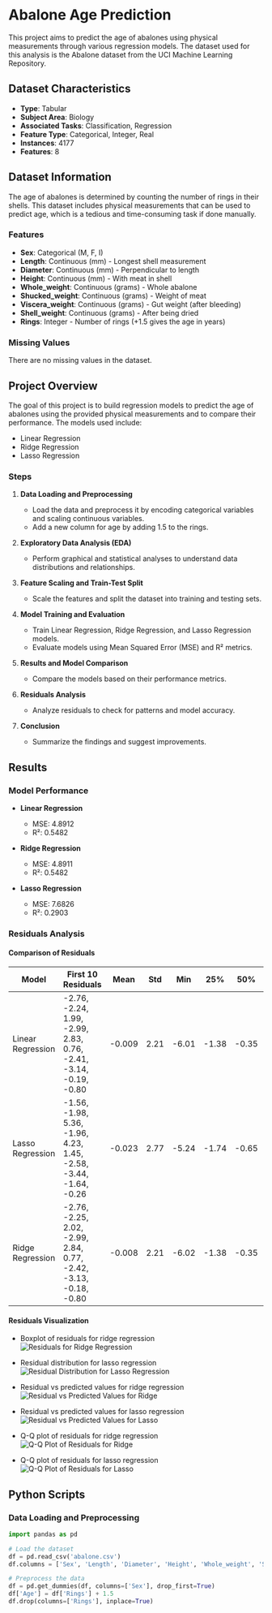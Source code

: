 # Abalone Age Prediction

This project aims to predict the age of abalones using physical measurements through various regression models. The dataset used for this analysis is the Abalone dataset from the UCI Machine Learning Repository.

## Dataset Characteristics
- **Type**: Tabular
- **Subject Area**: Biology
- **Associated Tasks**: Classification, Regression
- **Feature Type**: Categorical, Integer, Real
- **Instances**: 4177
- **Features**: 8

## Dataset Information
The age of abalones is determined by counting the number of rings in their shells. This dataset includes physical measurements that can be used to predict age, which is a tedious and time-consuming task if done manually.

### Features
- **Sex**: Categorical (M, F, I)
- **Length**: Continuous (mm) - Longest shell measurement
- **Diameter**: Continuous (mm) - Perpendicular to length
- **Height**: Continuous (mm) - With meat in shell
- **Whole_weight**: Continuous (grams) - Whole abalone
- **Shucked_weight**: Continuous (grams) - Weight of meat
- **Viscera_weight**: Continuous (grams) - Gut weight (after bleeding)
- **Shell_weight**: Continuous (grams) - After being dried
- **Rings**: Integer - Number of rings (+1.5 gives the age in years)

### Missing Values
There are no missing values in the dataset.

## Project Overview
The goal of this project is to build regression models to predict the age of abalones using the provided physical measurements and to compare their performance. The models used include:
- Linear Regression
- Ridge Regression
- Lasso Regression

### Steps
1. **Data Loading and Preprocessing**
   - Load the data and preprocess it by encoding categorical variables and scaling continuous variables.
   - Add a new column for age by adding 1.5 to the rings.

2. **Exploratory Data Analysis (EDA)**
   - Perform graphical and statistical analyses to understand data distributions and relationships.

3. **Feature Scaling and Train-Test Split**
   - Scale the features and split the dataset into training and testing sets.

4. **Model Training and Evaluation**
   - Train Linear Regression, Ridge Regression, and Lasso Regression models.
   - Evaluate models using Mean Squared Error (MSE) and R² metrics.

5. **Results and Model Comparison**
   - Compare the models based on their performance metrics.

6. **Residuals Analysis**
   - Analyze residuals to check for patterns and model accuracy.

7. **Conclusion**
   - Summarize the findings and suggest improvements.

## Results
### Model Performance
- **Linear Regression**
  - MSE: 4.8912
  - R²: 0.5482

- **Ridge Regression**
  - MSE: 4.8911
  - R²: 0.5482

- **Lasso Regression**
  - MSE: 7.6826
  - R²: 0.2903

### Residuals Analysis
#### Comparison of Residuals
| Model               | First 10 Residuals                      | Mean    | Std   | Min   | 25%   | 50%   | 75%   | Max   |
|---------------------|-----------------------------------------|---------|-------|-------|-------|-------|-------|-------|
| Linear Regression   | -2.76, -2.24, 1.99, -2.99, 2.83, 0.76, -2.41, -3.14, -0.19, -0.80 | -0.009 | 2.21  | -6.01 | -1.38 | -0.35 | 0.82  | 9.78  |
| Lasso Regression    | -1.56, -1.98, 5.36, -1.96, 4.23, 1.45, -2.58, -3.44, -1.64, -0.26 | -0.023 | 2.77  | -5.24 | -1.74 | -0.65 | 0.84  | 12.18 |
| Ridge Regression    | -2.76, -2.25, 2.02, -2.99, 2.84, 0.77, -2.42, -3.13, -0.18, -0.80 | -0.008 | 2.21  | -6.02 | -1.38 | -0.35 | 0.83  | 9.77  |

#### Residuals Visualization
- Boxplot of residuals for ridge regression
![Residuals for Ridge Regression](residual_for_ridge.png)

- Residual distribution for lasso regression
![Residual Distribution for Lasso Regression](residual_destribution_for_lasso_regression.png)

- Residual vs predicted values for ridge regression
![Residual vs Predicted Values for Ridge](Residual_vs_predicted_values_for_ridge.png)

- Residual vs predicted values for lasso regression
![Residual vs Predicted Values for Lasso](residual_vs_predicted_value_for_lasso.png)

- Q-Q plot of residuals for ridge regression
![Q-Q Plot of Residuals for Ridge](q-q_plot_of_residual.png)

- Q-Q plot of residuals for lasso regression
![Q-Q Plot of Residuals for Lasso](q-q_lasso.png)

## Python Scripts

### Data Loading and Preprocessing
```python
import pandas as pd

# Load the dataset
df = pd.read_csv('abalone.csv')
df.columns = ['Sex', 'Length', 'Diameter', 'Height', 'Whole_weight', 'Shucked_weight', 'Viscera_weight', 'Shell_weight', 'Rings']

# Preprocess the data
df = pd.get_dummies(df, columns=['Sex'], drop_first=True)
df['Age'] = df['Rings'] + 1.5
df.drop(columns=['Rings'], inplace=True)
